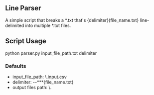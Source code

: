 ## Line Parser
A simple script that breaks a *.txt that's {delimiter}{file_name.txt} line-delimited into multiple *.txt files.


## Script Usage
python parser.py input_file_path.txt delimiter

### Defaults
- input_file_path: \\.input.csv
- delimiter: --\*\*\*{file_name.txt}
- output files path: \\.